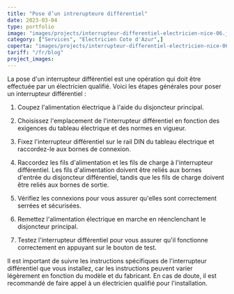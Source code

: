 ```yaml
---
title: "Pose d’un intrerupteure différentiel"
date: 2023-03-04
type: portfolio
image: "images/projects/interrupteur-differentiel-electricien-nice-06.jpg"
category: ["Services", "Electricien Cote d'Azur",]
coperta: "images/projects/interrupteur-differentiel-electricien-nice-06.jpg"
tariff: "/fr/blog"
project_images: 
---
```


La pose d'un interrupteur différentiel est une opération qui doit être effectuée par un électricien qualifié. Voici les étapes générales pour poser un interrupteur différentiel :

1. Coupez l'alimentation électrique à l'aide du disjoncteur principal.

2. Choisissez l'emplacement de l'interrupteur différentiel en fonction des exigences du tableau électrique et des normes en vigueur.

3. Fixez l'interrupteur différentiel sur le rail DIN du tableau électrique et raccordez-le aux bornes de connexion.

4. Raccordez les fils d'alimentation et les fils de charge à l'interrupteur différentiel. Les fils d'alimentation doivent être reliés aux bornes d'entrée du disjoncteur différentiel, tandis que les fils de charge doivent être reliés aux bornes de sortie.

5. Vérifiez les connexions pour vous assurer qu'elles sont correctement serrées et sécurisées.

6. Remettez l'alimentation électrique en marche en réenclenchant le disjoncteur principal.

7. Testez l'interrupteur différentiel pour vous assurer qu'il fonctionne correctement en appuyant sur le bouton de test.

Il est important de suivre les instructions spécifiques de l'interrupteur différentiel que vous installez, car les instructions peuvent varier légèrement en fonction du modèle et du fabricant. En cas de doute, il est recommandé de faire appel à un électricien qualifié pour l'installation.